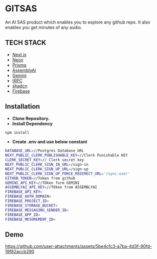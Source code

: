 # GITSAS

An AI SAS product which enables you to explore any github repo.
It also enables you get minutes of any audio.

## TECH STACK

- [Next.js](https://nextjs.org)
- [Neon](https://console.neon.tech/)
- [Prisma](https://prisma.io)
- [AssemblyAI](https://www.assemblyai.com/)
- [Gemini](https://gemini.google.com/)
- [tRPC](https://trpc.io)
- [shadcn](https://ui.shadcn.com/)
- [Firebase](https://firebase.google.com/)

## Installation

- **Clone Repository.**
- **Install Dependency**
```bash
npm install
```
- **Create .env and use below constant**

```bash
DATABASE_URL=//Postgres Database URL
NEXT_PUBLIC_CLERK_PUBLISHABLE_KEY=//Clerk Punishable KEY
CLERK_SECRET_KEY=// Clerk secret key
NEXT_PUBLIC_CLERK_SIGN_IN_URL=/sign-in
NEXT_PUBLIC_CLERK_SIGN_UP_URL=/sign-up
NEXT_PUBLIC_CLERK_SIGN_UP_FORCE_REDIRECT_URL='/sync-user'
GITHUB_TOKEN=//Token from github
GEMINI_API_KEY=//TOken form GEMINI
ASSEMBLYAI_API_KEY=//TOken from ASSEMBLYAI
FIREBASE_API_KEY=
FIREBASE_AUTH_DOMAIN=
FIREBASE_PROJECT_ID=
FIREBASE_STORAGE_BUCKET=
FIREBASE_MESSAGING_SENDER_ID=
FIREBASE_APP_ID=
FIREBASE_MESUREMENT_ID=
```
## Demo


https://github.com/user-attachments/assets/5be4cfc3-a7ba-4d3f-90fd-19f82accb290



